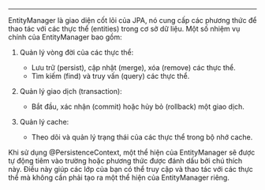 

---

EntityManager là giao diện cốt lõi của JPA, nó cung cấp các phương thức để thao tác với các thực thể (entities) trong cơ sở dữ liệu. Một số nhiệm vụ chính của EntityManager bao gồm:

1. Quản lý vòng đời của các thực thể:
    
    - Lưu trữ (persist), cập nhật (merge), xóa (remove) các thực thể.
    - Tìm kiếm (find) và truy vấn (query) các thực thể.
2. Quản lý giao dịch (transaction):
    
    - Bắt đầu, xác nhận (commit) hoặc hủy bỏ (rollback) một giao dịch.
3. Quản lý cache:
    
    - Theo dõi và quản lý trạng thái của các thực thể trong bộ nhớ cache.

Khi sử dụng @PersistenceContext, một thể hiện của EntityManager sẽ được tự động tiêm vào trường hoặc phương thức được đánh dấu bởi chú thích này. Điều này giúp các lớp của bạn có thể truy cập và thao tác với các thực thể mà không cần phải tạo ra một thể hiện của EntityManager riêng.